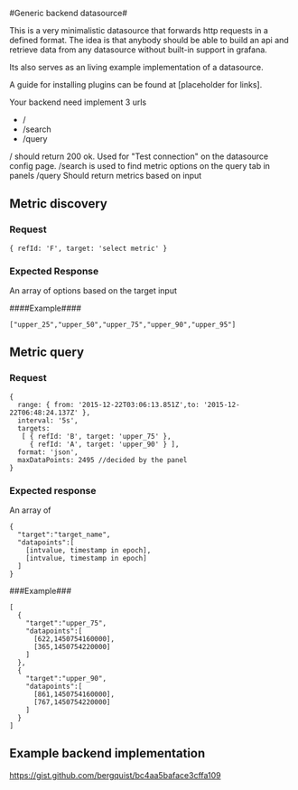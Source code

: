 #Generic backend datasource#

This is a very minimalistic datasource that forwards http requests in a defined format. The idea is that anybody should be able to build an api and retrieve data from any datasource without built-in support in grafana.

Its also serves as an living example implementation of a datasource.

A guide for installing plugins can be found at [placeholder for links].

Your backend need implement 3 urls
 * /
 * /search
 * /query

/       should return 200 ok. Used for "Test connection" on the datasource config page.
/search is used to find metric options on the query tab in panels
/query  Should return metrics based on input

## Metric discovery ##

### Request ###
```
{ refId: 'F', target: 'select metric' }
```
### Expected Response ###

An array of options based on the target input

####Example####
```
["upper_25","upper_50","upper_75","upper_90","upper_95"]
```

## Metric query ##

### Request ###
```
{
  range: { from: '2015-12-22T03:06:13.851Z',to: '2015-12-22T06:48:24.137Z' },
  interval: '5s',
  targets:
   [ { refId: 'B', target: 'upper_75' },
     { refId: 'A', target: 'upper_90' } ],
  format: 'json',
  maxDataPoints: 2495 //decided by the panel
}
```
### Expected response ###

An array of
```
{
  "target":"target_name",
  "datapoints":[
    [intvalue, timestamp in epoch],
    [intvalue, timestamp in epoch]
  ]
}
```
###Example###
```
[
  {
    "target":"upper_75",
    "datapoints":[
      [622,1450754160000],
      [365,1450754220000]
    ]
  },
  {
    "target":"upper_90",
    "datapoints":[
      [861,1450754160000],
      [767,1450754220000]
    ]
  }
]
```
## Example backend implementation ##
https://gist.github.com/bergquist/bc4aa5baface3cffa109